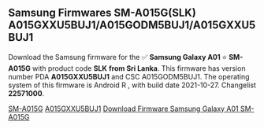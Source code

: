 <h2>Samsung Firmwares SM-A015G(SLK) A015GXXU5BUJ1/A015GODM5BUJ1/A015GXXU5BUJ1</h2>
Download the Samsung firmware for the ✅ <strong>Samsung Galaxy A01 </strong> ⭐ <strong>SM-A015G</strong> with product code <strong>SLK</strong> <strong> from Sri Lanka</strong>. This firmware has version number PDA <strong>A015GXXU5BUJ1</strong> and CSC A015GODM5BUJ1. The operating system of this firmware is Android R , with build date 2021-10-27. Changelist <strong>22571000</strong>.


[SM-A015G](https://samfirm.shop/samsung/model/SM-A015G)
[A015GXXU5BUJ1](https://samfirm.shop/samsung/pda/A015GXXU5BUJ1)
[Download Firmware Samsung Galaxy A01 SM-A015G](https://samfirm.shop/samsung/firmware/468884)
